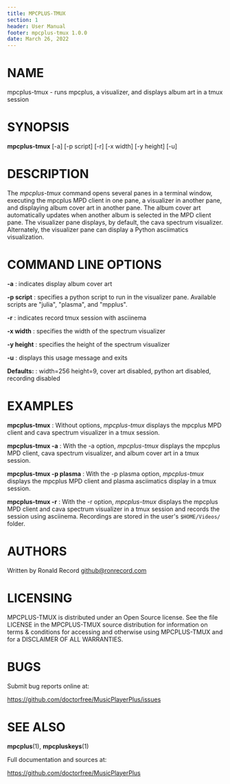 ```yaml
---
title: MPCPLUS-TMUX
section: 1
header: User Manual
footer: mpcplus-tmux 1.0.0
date: March 26, 2022
---
```

# NAME
mpcplus-tmux - runs mpcplus, a visualizer, and displays album art in a tmux session

# SYNOPSIS
**mpcplus-tmux** [-a] [-p script] [-r] [-x width] [-y height] [-u]

# DESCRIPTION
The *mpcplus-tmux* command opens several panes in a terminal window,
executing the mpcplus MPD client in one pane, a visualizer in another pane,
and displaying album cover art in another pane. The album cover art
automatically updates when another album is selected in the MPD client pane.
The visualizer pane displays, by default, the cava spectrum visualizer.
Alternately, the visualizer pane can display a Python asciimatics visualization.

# COMMAND LINE OPTIONS
**-a**
: indicates display album cover art

**-p script**
: specifies a python script to run in the visualizer pane. Available scripts are "julia", "plasma", and "mpplus".

**-r**
: indicates record tmux session with asciinema

**-x width**
: specifies the width of the spectrum visualizer

**-y height**
: specifies the height of the spectrum visualizer

**-u**
: displays this usage message and exits

**Defaults:**
: width=256 height=9, cover art disabled, python art disabled, recording disabled

# EXAMPLES
**mpcplus-tmux**
: Without options, *mpcplus-tmux* displays the mpcplus MPD client and cava spectrum visualizer in a tmux session. 

**mpcplus-tmux -a**
: With the -a option, *mpcplus-tmux* displays the mpcplus MPD client, cava spectrum visualizer, and album cover art in a tmux session. 

**mpcplus-tmux -p plasma**
: With the -p plasma option, *mpcplus-tmux* displays the mpcplus MPD client and plasma asciimatics display in a tmux session. 

**mpcplus-tmux -r**
: With the -r option, *mpcplus-tmux* displays the mpcplus MPD client and cava spectrum visualizer in a tmux session and records the session using asciinema. Recordings are stored in the user's `$HOME/Videos/` folder.

# AUTHORS
Written by Ronald Record github@ronrecord.com

# LICENSING
MPCPLUS-TMUX is distributed under an Open Source license.
See the file LICENSE in the MPCPLUS-TMUX source distribution
for information on terms &amp; conditions for accessing and
otherwise using MPCPLUS-TMUX and for a DISCLAIMER OF ALL WARRANTIES.

# BUGS
Submit bug reports online at:

https://github.com/doctorfree/MusicPlayerPlus/issues

# SEE ALSO
**mpcplus**(1), **mpcpluskeys**(1)

Full documentation and sources at:

https://github.com/doctorfree/MusicPlayerPlus

